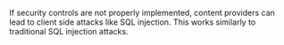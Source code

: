 
If security controls are not properly implemented, content providers can
lead to client side attacks like SQL injection. This works similarly to
traditional SQL injection attacks.
